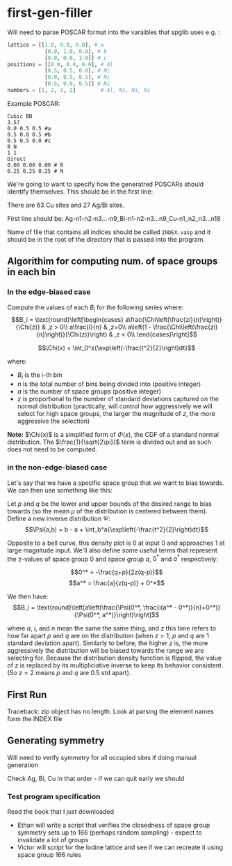 # first-gen-filler

Will need to parse POSCAR format into the varaibles that spglib uses e.g. :

```python
lattice = [[1.0, 0.0, 0.0], # a
            [0.0, 1.0, 0.0], # b
            [0.0, 0.0, 1.0]] # c
positions = [[0.0, 0.0, 0.0], # Al
            [0.5, 0.5, 0.0], # Ni
            [0.0, 0.5, 0.5], # Ni
            [0.5, 0.0, 0.5]] # Ni
numbers = [1, 2, 2, 2]        # Al, Ni, Ni, Ni
```

Example POSCAR:
```
Cubic BN
3.57
0.0 0.5 0.5 #a
0.5 0.0 0.5 #b
0.5 0.5 0.0 #c
B N
1 1
Direct
0.00 0.00 0.00 # B
0.25 0.25 0.25 # N
```

We're going to want to specify how the generatred POSCARs should identify themselves. This should be in the first line:

There are 63 Cu sites and 27 Ag/Bi sites.

First line should be:
Ag-n1-n2-n3...-n9_Bi-n1-n2-n3...n9_Cu-n1_n2_n3...n18

Name of file that contains all indices should be called `INDEX.vasp` and it should be in the root of the directory that is passed into the program.

## Algorithim for computing num. of space groups in each bin
### In the edge-biased case

Compute the values of each $B_i$ for the following series where:
$$B_i = \text{round}\left[\begin{cases}
  a\frac{\Chi\left(\frac{zi}{n}\right)}{\Chi(z)} & ,z > 0\\
  a\frac{i}{n} & ,z=0\\
  a\left(1 - \frac{\Chi\left(\frac{zi}{n}\right)}{\Chi(z)}\right) & ,z < 0\\
  \end{cases}\right]$$

$$\Chi(x) = \int_0^x{\exp\left(-\frac{t^2}{2}\right)dt}$$

where:
- $B_i$ is the i-th bin
- $n$ is the total number of bins being divided into (positive integer)
- $a$ is the number of space groups (positive integer)
- $z$ is proportional to the number of standard deviations captured on the normal distribution (practically, will control how aggressively we will select for high space groups, the larger the magnitude of $z$, the more aggressive the selection)

**Note:** $\Chi(x)$ is a simplified form of $\Phi(x)$, the CDF of a standard normal distribution. The $\frac{1}{\sqrt{2\pi}}$ term is divided out and as such does not need to be computed.

### in the non-edge-biased case
Let's say that we have a specific space group that we want to bias towards. We can then use something like this:

Let $p$ and $q$ be the lower and upper bounds of the desired range to bias towards (so the mean $\mu$ of the distribution is centered between them). Define a new inverse distribution $\Psi$:
$$\Psi(a,b) = b - a + \int_b^a{\exp\left(-\frac{t^2}{2}\right)dt}$$

Opposite to a bell curve, this density plot is 0 at input 0 and approaches 1 at large magnitude input.
We'll also define some useful terms that represent the z-values of space group 0 and space group $a$, $0^*$ and $a^*$ respectively:

$$0^* = -\frac{q+p}{2z(q-p)}$$
$$a^* = \frac{a}{z(q-p)} + 0^*$$

We then have:
$$B_i = \text{round}\left[a\left(\frac{\Psi(0^*, \frac{i(a^* - 0^*)}{n}+0^*)}{\Psi(0^*, a^*)}\right)\right]$$

where $a$, $i$, and $n$ mean the same the same thing, and $z$ this time refers to how far apart $p$ and $q$ are on the distribution (when $z = 1$, $p$ and $q$ are 1 standard deviation apart). Similarly to before, the higher $z$ is, the more aggressively the distribution will be biased towards the range we are selecting for. Because the distribution density function is flipped, the value of $z$ is replaced by its multipliciative inverse to keep its behavior consistent. (So $z = 2$ means $p$ and $q$ are 0.5 std apart).

## First Run
Traceback: zip object has no length. Look at parsing the element names form the
INDEX file

## Generating symmetry

Will need to verify symmetry for all occupied sites if doing manual generation

Check $\text{Ag, Bi, Cu}$ in that order - if we can quit early we should

### Test program specification
Read the book that I just downloaded
- Ethan will write a script that verifies the closedness of space group symmetry sets up to 166 (perhaps random sampling) - expect to invalidate a lot of groups
- Victor will script for the Iodine lattice and see if we can recreate it using space group 166 rules